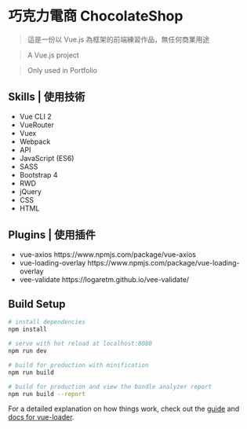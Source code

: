 # 巧克力電商 ChocolateShop
> 這是一份以 Vue.js 為框架的前端練習作品，無任何商業用途

> A Vue.js project

> Only used in Portfolio

Skills | 使用技術
-----------
<ul>
<li>Vue CLI 2</li>
  <li>VueRouter</li>
  <li>Vuex</li>
  <li>Webpack</li>
  <li>API</li>
  <li>JavaScript (ES6)</li>
  <li>SASS</li>
  <li>Bootstrap 4</li>
  <li>RWD</li>
  <li>jQuery</li>
  <li>CSS</li>
  <li>HTML</li>
</ul>

Plugins | 使用插件
-----------
<ul>
<li>vue-axios https://www.npmjs.com/package/vue-axios </li>
<li>vue-loading-overlay https://www.npmjs.com/package/vue-loading-overlay</li>
<li>vee-validate https://logaretm.github.io/vee-validate/</li>
</ul>


## Build Setup

``` bash
# install dependencies
npm install

# serve with hot reload at localhost:8080
npm run dev

# build for production with minification
npm run build

# build for production and view the bundle analyzer report
npm run build --report
```

For a detailed explanation on how things work, check out the [guide](http://vuejs-templates.github.io/webpack/) and [docs for vue-loader](http://vuejs.github.io/vue-loader).
